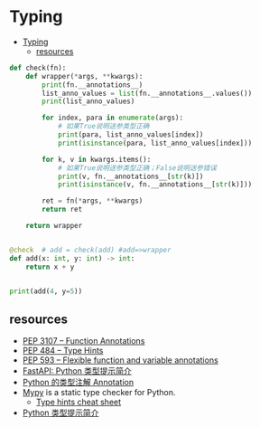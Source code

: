 # Typing

- [Typing](#typing)
  - [resources](#resources)

```py
def check(fn):
    def wrapper(*args, **kwargs):
        print(fn.__annotations__)
        list_anno_values = list(fn.__annotations__.values())
        print(list_anno_values)

        for index, para in enumerate(args):
            # 如果True说明送参类型正确
            print(para, list_anno_values[index])
            print(isinstance(para, list_anno_values[index]))

        for k, v in kwargs.items():
            # 如果True说明送参类型正确；False说明送参错误
            print(v, fn.__annotations__[str(k)])
            print(isinstance(v, fn.__annotations__[str(k)]))

        ret = fn(*args, **kwargs)
        return ret

    return wrapper


@check  # add = check(add) #add=>wrapper
def add(x: int, y: int) -> int:
    return x + y


print(add(4, y=5))
```

## resources

- [PEP 3107 – Function Annotations](https://peps.python.org/pep-3107/)
- [PEP 484 – Type Hints](https://peps.python.org/pep-0484/)
- [PEP 593 – Flexible function and variable annotations](https://peps.python.org/pep-0593/)
- [FastAPI: Python 类型提示简介](https://fastapi.tiangolo.com/zh/python-types/)
- [Python 的类型注解 Annotation](https://zhuanlan.zhihu.com/p/139056271)
- [Mypy](https://mypy.readthedocs.io/en/latest/index.html) is a static type checker for Python.
  - [Type hints cheat sheet](https://mypy.readthedocs.io/en/latest/cheat_sheet_py3.html)
- [Python 类型提示简介](https://fastapi.tiangolo.com/zh/python-types/)
